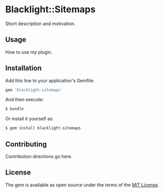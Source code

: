 # Blacklight::Sitemaps
Short description and motivation.

## Usage
How to use my plugin.

## Installation
Add this line to your application's Gemfile:

```ruby
gem 'blacklight-sitemaps'
```

And then execute:
```bash
$ bundle
```

Or install it yourself as:
```bash
$ gem install blacklight-sitemaps
```

## Contributing
Contribution directions go here.

## License
The gem is available as open source under the terms of the [MIT License](https://opensource.org/licenses/MIT).
